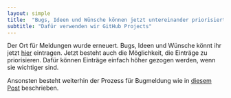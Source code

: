 ```yaml
---
layout: simple
title:  "Bugs, Ideen und Wünsche können jetzt untereinander priorisiert werden"
subtitle: "Dafür verwenden wir GitHub Projects"
---
```


Der Ort für Meldungen wurde erneuert. Bugs, Ideen und Wünsche könnt ihr jetzt [hier](https://github.com/orgs/lucascranach/projects/2) eintragen. Jetzt besteht auch die Möglichkeit, die Einträge zu priorisieren. Dafür können Einträge einfach höher gezogen werden, wenn sie wichtiger sind.

Ansonsten besteht weiterhin der Prozess für Bugmeldung wie in [diesem Post](2022/05/23/bugmeldungen.html) beschrieben.